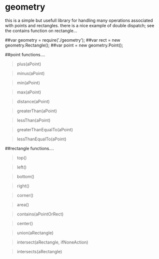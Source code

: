 geometry
========

this is a simple but usefull library for handling many operations associated with points and rectangles.
there is a nice example of double dispatch; see the contains function on rectangle...

##var geometry = require('./geometry');
##var rect = new geometry.Rectangle();
##var point = new geometry.Point();

##point functions....

>plus(aPoint)

>minus(aPoint)

>min(aPoint)

>max(aPoint)

>distance(aPoint)

>greaterThan(aPoint)

>lessThan(aPoint)

>greaterThanEqualTo(aPoint)

>lessThanEqualTo(aPoint)


##rectangle functions....
>top()

>left()

>bottom()

>right()

>corner()

>area()

>contains(aPointOrRect)

>center()

>union(aRectangle)

>intersect(aRectangle, ifNoneAction)

>intersects(aRectangle)



